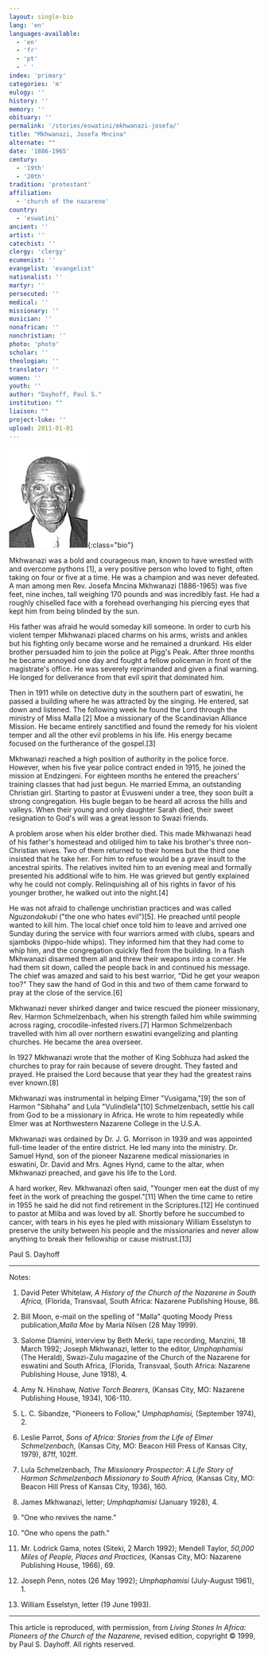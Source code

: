 ```yaml
---
layout: single-bio
lang: 'en'
languages-available:
  - 'en'
  - 'fr'
  - 'pt'
  - ' '
index: 'primary'
categories: 'm'
eulogy: ''
history: ''
memory: ''
obituary: ''
permalink: '/stories/eswatini/mkhwanazi-josefa/'
title: "Mkhwanazi, Josefa Mncina"
alternate: ""
date: '1886-1965'
century:
  - '19th'
  - '20th'
tradition: 'protestant'
affiliation:
  - 'church of the nazarene'
country:
  - 'eswatini'
ancient: ''
artist: ''
catechist: ''
clergy: 'clergy'
ecumenist: ''
evangelist: 'evangelist'
nationalist: ''
martyr: ''
persecuted: ''
medical: ''
missionary: ''
musician: ''
nonafrican: ''
nonchristian: ''
photo: 'photo'
scholar: ''
theologian: ''
translator: ''
women: ''
youth: ''
author: "Dayhoff, Paul S."
institution: ""
liaison: ""
project-luke: ''
upload: 2011-01-01
---
```


![Josefa Mkhwanazi](/images/bio-pics/eswatini/mkhwanazi-josefa/mkhwanazi-josefa.jpg){:class="bio"}

Mkhwanazi was a bold and courageous man, known to have wrestled with and overcome pythons [1], a very positive person who loved to fight, often taking on four or five at a time. He was a champion and was never defeated. A man among men Rev. Josefa Mncina Mkhwanazi (1886-1965) was five feet, nine inches, tall weighing 170 pounds and was incredibly fast. He had a roughly chiselled face with a forehead overhanging his piercing eyes that kept him from being blinded by the sun.

His father was afraid he would someday kill someone. In order to curb his violent temper Mkhwanazi placed charms on his arms, wrists and ankles but his fighting only became worse and he remained a drunkard. His elder brother persuaded him to join the police at Pigg's Peak. After three months he became annoyed one day and fought a fellow policeman in front of the magistrate's office. He was severely reprimanded and given a final warning. He longed for deliverance from that evil spirit that dominated him.

Then in 1911 while on detective duty in the southern part of eswatini, he passed a building where he was attracted by the singing. He entered, sat down and listened. The following week he found the Lord through the ministry of Miss Malla [2] Moe a missionary of the Scandinavian Alliance Mission. He became entirely sanctified and found the remedy for his violent temper and all the other evil problems in his life. His energy became focused on the furtherance of the gospel.[3]

Mkhwanazi reached a high position of authority in the police force. However, when his five year police contract ended in 1915, he joined the mission at Endzingeni. For eighteen months he entered the preachers' training classes that had just begun. He married Emma, an outstanding Christian girl. Starting to pastor at Evusweni under a tree, they soon built a strong congregation. His bugle began to be heard all across the hills and valleys. When their young and only daughter Sarah died, their sweet resignation to God's will was a great lesson to Swazi friends.

A problem arose when his elder brother died. This made Mkhwanazi head of his father's homestead and obliged him to take his brother's three non-Christian wives. Two of them returned to their homes but the third one insisted that he take her. For him to refuse would be a grave insult to the ancestral spirits. The relatives invited him to an evening meal and formally presented his additional wife to him. He was grieved but gently explained why he could not comply. Relinquishing all of his rights in favor of his younger brother, he walked out into the night.[4]

He was not afraid to challenge unchristian practices and was called *Nguzondokubi* ("the one who hates evil")[5].  He preached until people wanted to kill him. The local chief once told him to leave and arrived one Sunday during the service with four warriors armed with clubs, spears and sjamboks (hippo-hide whips). They informed him that they had come to whip him, and the congregation quickly fled from the building. In a flash Mkhwanazi disarmed them all and threw their weapons into a corner. He had them sit down, called the people back in and continued his message. The chief was amazed and said to his best warrior, "Did he get your weapon too?" They saw the hand of God in this and two of them came forward to pray at the close of the service.[6]

Mkhwanazi never shirked danger and twice rescued the pioneer missionary, Rev. Harmon Schmelzenbach, when his strength failed him while swimming across raging, crocodile-infested rivers.[7]  Harmon Schmelzenbach travelled with him all over northern eswatini evangelizing and planting churches. He became the area overseer.

In 1927 Mkhwanazi wrote that the mother of King Sobhuza had asked the churches to pray for rain because of severe drought. They fasted and prayed. He praised the Lord because that year they had the greatest rains ever known.[8]

Mkhwanazi was instrumental in helping Elmer "Vusigama,"[9] the son of Harmon "Sibhaha" and Lula "Vulindlela"[10]  Schmelzenbach, settle his call from God to be a missionary in Africa. He wrote to him repeatedly while Elmer was at Northwestern Nazarene College in the U.S.A.

Mkhwanazi was ordained by Dr. J. G. Morrison in 1939 and was appointed full-time leader of the entire district. He led many into the ministry. Dr. Samuel Hynd, son of the pioneer Nazarene medical missionaries in eswatini, Dr. David and Mrs. Agnes Hynd, came to the altar, when Mkhwanazi preached, and gave his life to the Lord.

A hard worker, Rev. Mkhwanazi often said, "Younger men eat the dust of my feet in the work of preaching the gospel."[11]  When the time came to retire in 1955 he said he did not find retirement in the Scriptures.[12]  He continued to pastor at Mliba and was loved by all. Shortly before he succumbed to cancer, with tears in his eyes he pled with missionary William Esselstyn to preserve the unity between his people and the missionaries and never allow anything to break their fellowship or cause mistrust.[13]

Paul S. Dayhoff

---

Notes:

1. David Peter Whitelaw, *A History of the Church of the Nazarene in South Africa,* (Florida, Transvaal, South Africa: Nazarene Publishing House, 86.

2. Bill Moon, e-mail on the spelling of "Malla" quoting Moody Press publication,*Malla Moe* by Maria Nilsen (28 May 1999).

3. Salome Dlamini, interview by Beth Merki, tape recording, Manzini, 18 March 1992; Joseph Mkhwanazi, letter to the editor, *Umphaphamisi* (The Herald), Swazi-Zulu magazine of the Church of the Nazarene for eswatini and South Africa, (Florida, Transvaal, South Africa: Nazarene Publishing House, June 1918), 4.

4. Amy N. Hinshaw, *Native Torch Bearers,* (Kansas City, MO: Nazarene Publishing House, 1934), 106-110.

5. L. C. Sibandze, "Pioneers to Follow," *Umphaphamisi,* (September 1974), 2.

6. Leslie Parrot, *Sons of Africa: Stories from the Life of Elmer Schmelzenbach,* (Kansas City, MO: Beacon Hill Press of Kansas City, 1979), 87ff, 102ff.

7. Lula Schmelzenbach, *The Missionary Prospector: A Life Story of Harmon Schmelzenbach Missionary to South Africa,* (Kansas City, MO: Beacon Hill Press of Kansas City, 1936), 160.

8. James Mkhwanazi, letter; *Umphaphamisi* (January 1928), 4.

9. "One who revives the name."

10. "One who opens the path."

11. Mr. Lodrick Gama, notes (Siteki, 2 March 1992); Mendell Taylor, *50,000 Miles of People, Places and Practices,* (Kansas City, MO: Nazarene Publishing House, 1966), 69.

12. Joseph Penn, notes (26 May 1992); *Umphaphamisi* (July-August 1961), 1.

13. William Esselstyn, letter (19 June 1993).

---

This article is reproduced, with permission, from *Living Stones In Africa: Pioneers of the Church of the Nazarene*, revised edition, copyright &copy; 1999, by Paul S. Dayhoff.  All rights reserved.
